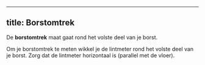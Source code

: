***

## title: Borstomtrek

De **borstomtrek** maat gaat rond het volste deel van je borst.

Om je borstomtrek te meten wikkel je de lintmeter rond het volste deel van je borst. Zorg dat de lintmeter horizontaal is (parallel met de vloer).
